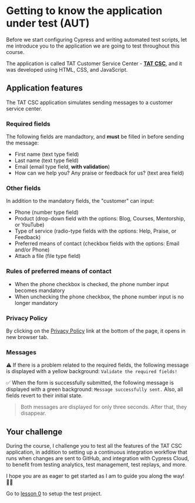 # Getting to know the application under test (AUT)

Before we start configuring Cypress and writing automated test scripts, let me introduce you to the application we are going to test throughout this course.

The application is called TAT Customer Service Center - [**TAT CSC**](https://tat-csc.s3.sa-east-1.amazonaws.com/index.html), and it was developed using HTML, CSS, and JavaScript.

## Application features

The TAT CSC application simulates sending messages to a customer service center.

### Required fields

The following fields are mandadtory, and **must** be filled in before sending the message:

- First name (text type field)
- Last name (text type field)
- Email (email type field, **with validation**)
- How can we help you? Any praise or feedback for us? (text area field)

### Other fields

In addition to the mandatory fields, the "customer" can input:

- Phone (number type field)
- Product (drop-down field with the options: Blog, Courses, Mentorship, or YouTube)
- Type of service (radio-type fields with the options: ​​Help, Praise, or Feedback)
- Preferred means of contact (checkbox fields with the options: Email and/or Phone)
- Attach a file (file type field)

### Rules of preferred means of contact

- When the phone checkbox is checked, the phone number input becomes mandatory
- When unchecking the phone checkbox, the phone number input is no longer mandatory

### Privacy Policy

By clicking on the [Privacy Policy](https://tat-csc.s3.sa-east-1.amazonaws.com/privacy.html) link at the bottom of the page, it opens in new browser tab.

### Messages

⚠️ If there is a problem related to the required fields, the following message is displayed with a yellow background: `Validate the required fields!`

✅ When the form is successfully submitted, the following message is displayed with a green background: `Message successfully sent.` Also, all fields revert to their initial state.

> Both messages are displayed for only three seconds. After that, they disappear.

## Your challenge

During the course, I challenge you to test all the features of the TAT CSC application, in addition to setting up a continuous integration workflow that runs when changes are sent to GitHub, and integration with Cypress Cloud, to benefit from testing analytics, test management, test replays, and more.

I hope you are as eager to get started as I am to guide you along the way! 🧑‍🏫

Go to [lesson 0](./0.md) to setup the test project.
